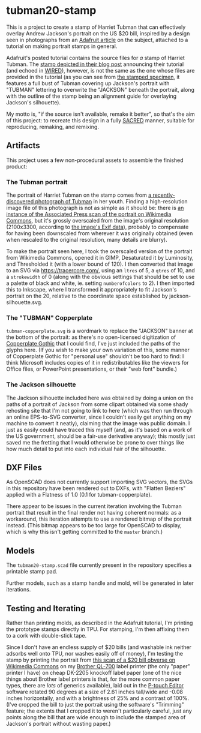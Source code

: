 # tubman20-stamp

This is a project to create a stamp of Harriet Tubman that can effectively overlay Andrew Jackson's portrait on the US $20 bill, inspired by a design seen in photographs from an [Adafruit article][] on the subject, attached to a tutorial on making portrait stamps in general.

[Adafruit article]: https://blog.adafruit.com/2017/10/12/turn-your-20s-into-tubmans-with-this-diy-3-d-printed-stamp-wired-adafruit-ustreasury-stevenmnuchin1/

Adafruit's posted tutorial contains the source files for *a* stamp of Harriet Tubman. The [stamp depicted in their blog post][fancy stamp] announcing their tutorial (and echoed in [WIRED][]), however, is not the same as the one whose files are provided in the tutorial (as you can see from [the stamped specimen][], it features a full bust of Tubman covering up Jackson's portrait with "TUBMAN" lettering to overwrite the "JACKSON" beneath the portrait, along with the outline of the stamp being an alignment guide for overlaying Jackson's silhouette).

[fancy stamp]: https://cdn-blog.adafruit.com/uploads/2017/10/IMG_5904-1.jpg
[WIRED]: https://www.wired.com/story/stamp-puts-harriet-tubmans-face-on-a-20-dollar-bill/
[the stamped specimen]: https://media.wired.com/photos/59de7f83f3a29d1c2899b7f9/master/w_limit,c_limit/tubman-IL.jpg

My motto is, "if the source isn't available, remake it better", so that's the aim of this project: to recreate this design in a fully [SACRED][] manner, suitable for reproducing, remaking, and remixing.

[SACRED]: https://github.com/stuartpb/sacred-tenets

## Artifacts

This project uses a few non-procedural assets to assemble the finished product:

### The Tubman portrait

The portrait of Harriet Tubman on the stamp comes from [a recently-discovered photograph of Tubman][Smithsonian] in her youth. Finding a high-resolution image file of this photograph is not as simple as it should be: there is [an instance of the Associated Press scan of the portrait on Wikimedia Commons][Wikimedia Commons], but it's grossly overscaled from the image's original resolution (2100x3300, according to [the image's Exif data][metadata]), probably to compensate for having been downscaled from wherever it was originally obtained (even when rescaled to the original resolution, many details are blurry).

[Smithsonian]: https://www.smithsonianmag.com/smart-news/smithsonian-library-of-congress-rare-1860s-photo-harriet-tubman-180962818/
[Wikimedia Commons]: https://commons.wikimedia.org/wiki/File:Harriet_Tubman_c1868-69.jpg
[metadata]: https://commons.wikimedia.org/wiki/File:Harriet_Tubman_c1868-69.jpg#Metadata

To make the portrait seen here, I took the overscaled version of the portrait from Wikimedia Commons, opened it in GIMP, Desaturated it by Luminosity, and Thresholded it (with a lower bound of 120). I then converted that image to an SVG via https://tracercore.com/, using an `ltres` of 5, a `qtres` of 10, and a `strokewidth` of 0 (along with the obvious settings that should be set to use a palette of black and white, ie. setting `numberofcolors` to 2). I then imported this to Inkscape, where I transformed it appropriately to fit Jackson's portrait on the 20, relative to the coordinate space established by jackson-silhouette.svg.

### The "TUBMAN" Copperplate

`tubman-copperplate.svg` is a wordmark to replace the "JACKSON" banner at the bottom of the portrait: as there's no open-licensed digitization of [Copperplate Gothic][] that I could find, I've just included the paths of the glyphs here. (If you wish to make your own variation of this, some manner of Copperplate Gothic for "personal use" shouldn't be too hard to find: I think Microsoft includes copies of it in redistributables like the viewers for Office files, or PowerPoint presentations, or their "web font" bundle.)

[Copperplate Gothic]: https://en.wikipedia.org/wiki/Copperplate_Gothic

### The Jackson silhouette

The Jackson silhouette included here was obtained by doing a union on the paths of a portrait of Jackson from some clipart obtained via some shady rehosting site that I'm not going to link to here (which was then run through an online EPS-to-SVG converter, since I couldn't easily get anything on my machine to convert it neatly), claiming that the image was public domain. I just as easily could have traced this myself (and, as it's based on a work of the US government, should be a fair-use derivative anyway); this mostly just saved me the fretting that I would otherwise be prone to over things like how much detail to put into each individual hair of the silhouette.

## DXF Files

As OpenSCAD does not currently support importing SVG vectors, the SVGs in this repository have been rendered out to DXFs, with "Flatten Beziers" applied with a Flatness of 1.0 (0.1 for tubman-copperplate).

There appear to be issues in the current iteration involving the Tubman portrait that result in the final render not having coherent normals: as a workaround, this iteration attempts to use a rendered bitmap of the portrait instead. (This bitmap appears to be too large for OpenSCAD to display, which is why this isn't getting committed to the `master` branch.)

## Models

The `tubman20-stamp.scad` file currently present in the repository specifies a printable stamp pad.

Further models, such as a stamp handle and mold, will be generated in later iterations.

## Testing and Iterating

Rather than printing molds, as described in the Adafruit tutorial, I'm printing the prototype stamps directly in TPU. For stamping, I'm then affixing them to a cork with double-stick tape.

Since I don't have an endless supply of $20 bills (and washable ink neither adsorbs well onto TPU, nor washes easily off of money), I'm testing the stamp by printing the portrait from [this scan of a $20 bill obverse on Wikimedia Commons][Series 2006 Obverse] on my [Brother QL-700][] label printer (the only "paper" printer I have) on cheap DK-2205 knockoff label paper (one of the nice things about Brother label printers is that, for the more common paper types, there are *lots* of generics available), laid out in the [P-touch Editor][] software rotated 90 degrees at a size of 2.61 inches tall/wide and -0.08 inches horizontally, and with a brightness of 25% and a contrast of 100%. (I've cropped the bill to just the portrait using the software's "Trimming" feature; the extents that I cropped it to weren't particularly careful, just any points along the bill that are wide enough to include the stamped area of Jackson's portrait without wasting paper.)

[Series 2006 Obverse]: https://commons.wikimedia.org/wiki/File:US_$20_Series_2006_Obverse.jpg
[Brother QL-700]: http://m.brother-usa.com/labelprinter/modeldetail/23/ql700/overview
[P-touch Editor]: http://support.brother.com/g/b/downloadtop.aspx?c=us&lang=en&prod=lpql700eus
